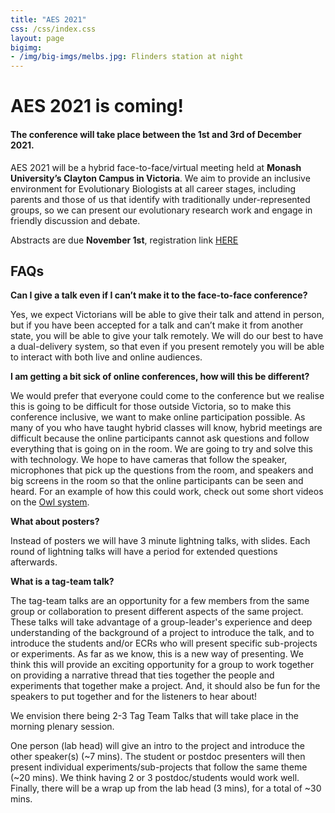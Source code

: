 ```yaml
---
title: "AES 2021"
css: /css/index.css
layout: page
bigimg:
- /img/big-imgs/melbs.jpg: Flinders station at night
---
```



# AES 2021 is coming!

#### The conference will take place between the 1st and 3rd of December 2021. 

AES 2021 will be a hybrid face-to-face/virtual meeting held at **Monash University’s Clayton Campus in Victoria**. We aim to provide an inclusive environment for Evolutionary Biologists at all career stages, including parents and those of us that identify with traditionally under-represented groups, so we can present our evolutionary research work and engage in friendly discussion and debate.

Abstracts are due **November 1st**, registration link [HERE](https://aes.corsizio.com/c/6141a39502de2a7ff2f3f120)

## FAQs  

**Can I give a talk even if I can’t make it to the face-to-face conference?**

Yes, we expect Victorians will be able to give their talk and attend in person, but if you have been accepted for a talk and can’t make it from another state, you will be able to give your talk remotely. We will do our best to have a dual-delivery system, so that even if you present remotely you will be able to interact with both live and online audiences.

**I am getting a bit sick of online conferences, how will this be different?**

We would prefer that everyone could come to the conference but we realise this is going to be difficult for those outside Victoria, so to make this conference inclusive, we want to make online participation possible. As many of you who have taught hybrid classes will know, hybrid meetings are difficult because the online participants cannot ask questions and follow everything that is going on in the room. We are going to try and solve this with technology. We hope to have cameras that follow the speaker, microphones that pick up the questions from the room, and speakers and big screens in the room so that the online participants can be seen and heard. For an example of how this could work, check out some short videos on the [Owl system](https://owllabs.com).

**What about posters?**

Instead of posters we will have 3 minute lightning talks, with slides. Each round of lightning talks will have a period for extended questions afterwards.

**What is a tag-team talk?**

The tag-team talks are an opportunity for a few members from the same group or collaboration to present different aspects of the same project. These talks will take advantage of a group-leader's experience and deep understanding of the background of a project to introduce the talk, and to introduce the students and/or ECRs who will present specific sub-projects or experiments. As far as we know, this is a new way of presenting. We think this will provide an exciting opportunity for a group to work together on providing a narrative thread that ties together the people and experiments that together make a project. And, it should also be fun for the speakers to put together and for the listeners to hear about!

We envision there being 2-3 Tag Team Talks that will take place in the morning plenary session.

One person (lab head) will give an intro to the project and introduce the other speaker(s) (~7 mins). The student or postdoc presenters will then present individual experiments/sub-projects that follow the same theme (~20 mins). We think having 2 or 3 postdoc/students would work well. Finally, there will be a wrap up from the lab head (3 mins), for a total of ~30 mins.




